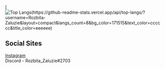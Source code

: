 

[![Top Langs(https://github-readme-stats.vercel.app/api/top-langs/?username=Rozbita-Zaluzie&layout=compact&langs_count=8&bg_color=171515&text_color=cccccc&title_color=eeeeee)](https://github.com/Rozbita-Zaluzie/github-readme-stats)
 
## Social Sites
[Instagram](https://instagram.com/rozbita_zaluzie/) <br>
Discord - Rozbita_Zaluzie#2703
